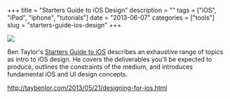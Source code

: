 +++
title = "Starters Guide to iOS Design"
description = ""
tags = ["iOS", "iPad", "iphone", "tutorials"]
date = "2013-06-07"
categories = ["tools"]
slug = "starters-guide-ios-design"
+++


<div class="tool-screenshot mb1"><a href="http://taybenlor.com/2013/05/21/designing-for-ios.html"><img id="bluga-thumbnail-2682" class="bluga-thumbnail custom" src="http://media.konigi.com/bluga/
wt522fb0376d88f_custom.jpg"/></a></div><p>Ben Taylor's <a href="http://taybenlor.com/2013/05/21/designing-for-ios.html">Starters Guide to iOS</a> describes an exhaustive range of topics as intro to iOS design. He covers the deliverables you'll be expected to produce, outlines the constraints of the medium, and introduces fundamental iOS and UI design concepts.</p>

  
<p><a href="http://taybenlor.com/2013/05/21/designing-for-ios.html">http://taybenlor.com/2013/05/21/designing-for-ios.html</a></p>
      
